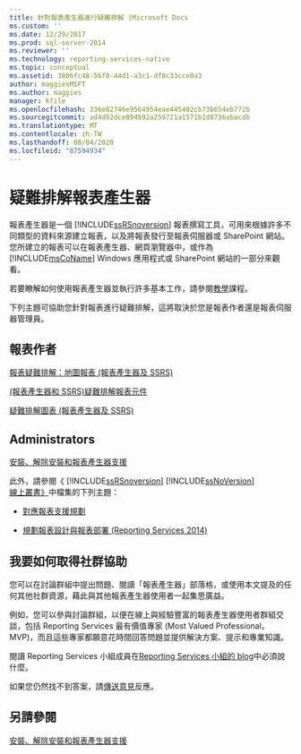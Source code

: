 ```yaml
---
title: 針對報表產生器進行疑難排解 |Microsoft Docs
ms.custom: ''
ms.date: 12/29/2017
ms.prod: sql-server-2014
ms.reviewer: ''
ms.technology: reporting-services-native
ms.topic: conceptual
ms.assetid: 3806fc48-56f8-44d1-a3c1-df8c33cce0a3
author: maggiesMSFT
ms.author: maggies
manager: kfile
ms.openlocfilehash: 336e82746e9564954eae445402cb73b654eb772b
ms.sourcegitcommit: ad4d92dce894592a259721a1571b1d8736abacdb
ms.translationtype: MT
ms.contentlocale: zh-TW
ms.lasthandoff: 08/04/2020
ms.locfileid: "87594934"
---
```

# <a name="troubleshoot-report-builder"></a>疑難排解報表產生器
  報表產生器是一個 [!INCLUDE[ssRSnoversion](../includes/ssrsnoversion-md.md)] 報表撰寫工具，可用來根據許多不同類型的資料來源建立報表，以及將報表發行至報表伺服器或 SharePoint 網站。 您所建立的報表可以在報表產生器、網頁瀏覽器中，或作為 [!INCLUDE[msCoName](../includes/msconame-md.md)] Windows 應用程式或 SharePoint 網站的一部分來觀看。  
  
 若要瞭解如何使用報表產生器並執行許多基本工作，請參閱[教學](report-builder-tutorials.md)課程。  
  
 下列主題可協助您針對報表進行疑難排解，這將取決於您是報表作者還是報表伺服器管理員。  
  
## <a name="report-authors"></a>報表作者  
 [報表疑難排解：地圖報表 &#40;報表產生器及 SSRS&#41;](report-design/troubleshoot-reports-map-reports-report-builder-and-ssrs.md)  
  
 [&#40;報表產生器和 SSRS&#41;疑難排解報表元件](report-parts-report-builder-and-ssrs.md)  
  
 [疑難排解圖表 &#40;報表產生器及 SSRS&#41;](report-design/charts-report-builder-and-ssrs.md)  
  
## <a name="administrators"></a>Administrators  
 [安裝、解除安裝和報表產生器支援](../../2014/reporting-services/install-uninstall-and-report-builder-support.md)  
  
 此外，請參閱《 [!INCLUDE[ssRSnoversion](../includes/ssrsnoversion-md.md)] [!INCLUDE[ssNoVersion](../includes/ssnoversion-md.md)] [線上叢書》](https://go.microsoft.com/fwlink/?linkid=121312)中檔集的下列主題：  
  
-   [對應報表支援規劃](../../2014/reporting-services/plan-for-map-report-support.md)  
  
-   [規劃報表設計與報表部署 &#40;Reporting Services 2014&#41;](plan-for-report-design-and-report-deployment-reporting-services.md)  
  
## <a name="how-do-i-get-community-assistance"></a>我要如何取得社群協助  
 您可以在討論群組中提出問題、閱讀「報表產生器」部落格，或使用本文提及的任何其他社群資源，藉此與其他報表產生器使用者一起集思廣益。  
  
 例如，您可以參與討論群組，以便在線上與經驗豐富的報表產生器使用者群組交談，包括 Reporting Services 最有價值專家 (Most Valued Professional，MVP)，而且這些專家都願意花時間回答問題並提供解決方案、提示和專業知識。  
  
 閱讀 Reporting Services 小組成員在[Reporting Services 小組的 blog](https://go.microsoft.com/fwlink/?LinkId=118788)中必須說什麼。
  
 如果您仍然找不到答案，請[傳送意見](https://go.microsoft.com/fwlink/?LinkId=118791)反應。  
  
## <a name="see-also"></a>另請參閱  
 [安裝、解除安裝和報表產生器支援](../../2014/reporting-services/install-uninstall-and-report-builder-support.md)  
  
  
